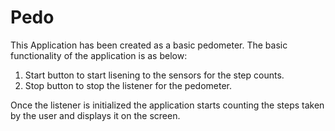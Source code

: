 # Pedo

This Application has been created as a basic pedometer.
The basic functionality of the application is as below:

1. Start button to start lisening to the sensors for the step counts.
2. Stop button to stop the listener for the pedometer.

Once the listener is initialized the application starts counting the steps taken by the user and displays it on the screen.
